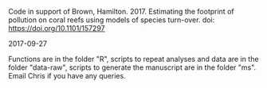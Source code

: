 Code in support of
Brown, Hamilton. 2017. Estimating the footprint of pollution on coral reefs using models of species turn-over. doi: https://doi.org/10.1101/157297

2017-09-27

Functions are in the folder "R", scripts to repeat analyses and data are in the folder "data-raw", scripts to generate the manuscript are in the folder "ms". Email Chris if you have any queries. 
